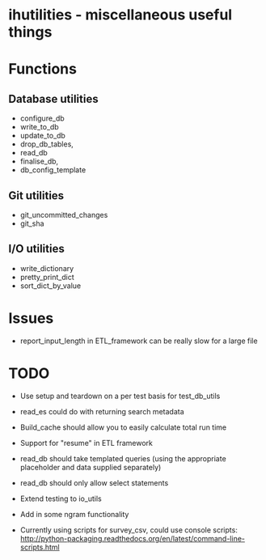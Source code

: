 # ihutilities - miscellaneous useful things

# Functions

## Database utilities

* configure_db 
* write_to_db
* update_to_db 
* drop_db_tables, 
* read_db
* finalise_db,
* db_config_template

## Git utilities

* git_uncommitted_changes
* git_sha

## I/O utilities

* write_dictionary
* pretty_print_dict
* sort_dict_by_value

# Issues
 
* report_input_length in ETL_framework can be really slow for a large file

# TODO

* Use setup and teardown on a per test basis for test_db_utils

* read_es could do with returning search metadata
* Build_cache should allow you to easily calculate total run time
* Support for "resume" in ETL framework
* read_db should take templated queries (using the appropriate placeholder and data supplied separately)
* read_db should only allow select statements
* Extend testing to io_utils
* Add in some ngram functionality
* Currently using scripts for survey_csv, could use console scripts: http://python-packaging.readthedocs.org/en/latest/command-line-scripts.html